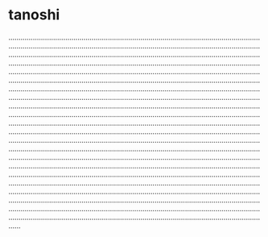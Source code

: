 # tanoshi
..............................................................................................................................................................................................................................................................................................................................................................................................................................................................................................................................................................................................................................................................................................................................................................................................................................................................................................................................................................................................................................................................................................................................................................................................................................................................................................................................................................................................................................................................................................................................................................................................................................................................................................................................................................................................................................................................................................................................................................................................................................................................................................................................................................................................................................................................................................................................................................................................................................................................................................................................................................................................................................................................................................................................................................................................................................................